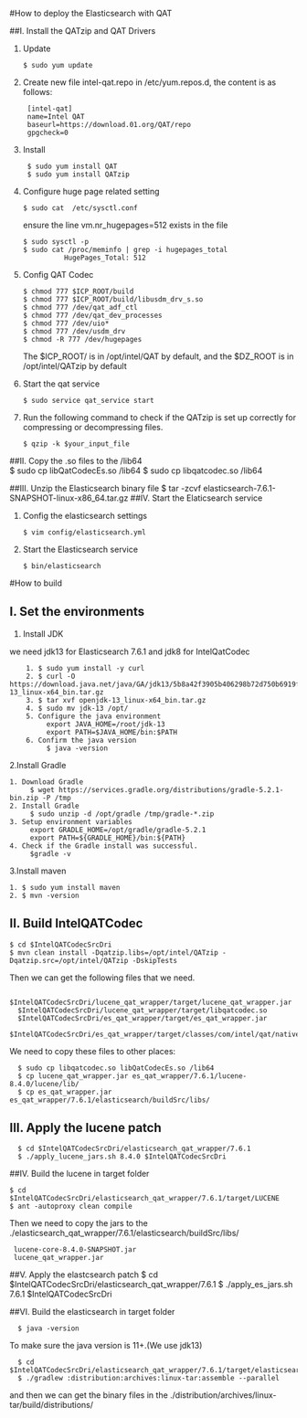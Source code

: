 #How to deploy the Elasticsearch with QAT
  
##I. Install the QATzip and QAT Drivers

1. Update 
       
       $ sudo yum update
   
2. Create new file intel-qat.repo  in  /etc/yum.repos.d, the content is as follows: 
    
        [intel-qat]
        name=Intel QAT
        baseurl=https://download.01.org/QAT/repo
        gpgcheck=0
3. Install
   
        $ sudo yum install QAT
        $ sudo yum install QATzip
        
4. Configure huge page related setting

       $ sudo cat  /etc/sysctl.conf    
      ensure the line vm.nr_hugepages=512 exists in the file  	      
       
       $ sudo sysctl -p
       $ sudo cat /proc/meminfo | grep -i hugepages_total
                 HugePages_Total: 512 
  
5. Config QAT Codec
     
       $ chmod 777 $ICP_ROOT/build
       $ chmod 777 $ICP_ROOT/build/libusdm_drv_s.so 
       $ chmod 777 /dev/qat_adf_ctl
       $ chmod 777 /dev/qat_dev_processes
       $ chmod 777 /dev/uio*
       $ chmod 777 /dev/usdm_drv
       $ chmod -R 777 /dev/hugepages
 
     The $ICP_ROOT/  is in  /opt/intel/QAT by default, and the $DZ_ROOT is in
/opt/intel/QATzip  by default
6. Start the qat service 
      
       $ sudo service qat_service start 
7. Run the following command to check if the QATzip is set up correctly for compressing or decompressing files.
      
       $ qzip -k $your_input_file
##II. Copy the .so files to the /lib64   
       $ sudo cp libQatCodecEs.so /lib64
       $ sudo cp libqatcodec.so /lib64 
       
##III. Unzip the Elasticsearch binary file
        $ tar -zcvf elasticsearch-7.6.1-SNAPSHOT-linux-x86_64.tar.gz
##IV. Start the Elaticsearch service
1. Config the elasticsearch settings
       
       $ vim config/elasticsearch.yml
2. Start the Elasticsearch service
      
       $ bin/elasticsearch

#How to build 
## I. Set the environments
1. Install JDK

we need jdk13 for Elasticsearch 7.6.1 and jdk8 for IntelQatCodec
        
        1. $ sudo yum install -y curl
        2. $ curl -O https://download.java.net/java/GA/jdk13/5b8a42f3905b406298b72d750b6919f6/33/GPL/openjdk-13_linux-x64_bin.tar.gz
        3. $ tar xvf openjdk-13_linux-x64_bin.tar.gz
        4. $ sudo mv jdk-13 /opt/
        5. Configure the java environment
	         export JAVA_HOME=/root/jdk-13
             export PATH=$JAVA_HOME/bin:$PATH
        6. Confirm the java version
   	         $ java -version

2.Install Gradle
          
    1. Download Gradle
         $ wget https://services.gradle.org/distributions/gradle-5.2.1-bin.zip -P /tmp
    2. Install Gradle
         $ sudo unzip -d /opt/gradle /tmp/gradle-*.zip
    3. Setup environment variables
         export GRADLE_HOME=/opt/gradle/gradle-5.2.1
         export PATH=${GRADLE_HOME}/bin:${PATH}
    4. Check if the Gradle install was successful.
         $gradle -v
3.Install maven
     
    1. $ sudo yum install maven
    2. $ mvn -version
 
## II. Build IntelQATCodec
    
    $ cd $IntelQATCodecSrcDri
    $ mvn clean install -Dqatzip.libs=/opt/intel/QATzip -Dqatzip.src=/opt/intel/QATzip -DskipTests
 Then we can get the following files that we need.
     
      $IntelQATCodecSrcDri/lucene_qat_wrapper/target/lucene_qat_wrapper.jar 
      $IntelQATCodecSrcDri/lucene_qat_wrapper/target/libqatcodec.so
      $IntelQATCodecSrcDri/es_qat_wrapper/target/es_qat_wrapper.jar
      $IntelQATCodecSrcDri/es_qat_wrapper/target/classes/com/intel/qat/native/lib/Linux/amd64/libQatCodecEs.so
 
 We need to copy these files to other places:
      
      $ sudo cp libqatcodec.so libQatCodecEs.so /lib64
      $ cp lucene_qat_wrapper.jar es_qat_wrapper/7.6.1/lucene-8.4.0/lucene/lib/
      $ cp es_qat_wrapper.jar es_qat_wrapper/7.6.1/elasticsearch/buildSrc/libs/

## III. Apply the lucene patch     

      $ cd $IntelQATCodecSrcDri/elasticsearch_qat_wrapper/7.6.1
      $ ./apply_lucene_jars.sh 8.4.0 $IntelQATCodecSrcDri

##IV. Build the lucene in target folder

    $ cd $IntelQATCodecSrcDri/elasticsearch_qat_wrapper/7.6.1/target/LUCENE
    $ ant -autoproxy clean compile 
Then we need to copy the jars to the ./elasticsearch_qat_wrapper/7.6.1/elasticsearch/buildSrc/libs/
 
     lucene-core-8.4.0-SNAPSHOT.jar
     lucene_qat_wrapper.jar
##V. Apply the elastcsearch patch
      $ cd $IntelQATCodecSrcDri/elasticsearch_qat_wrapper/7.6.1
      $ ./apply_es_jars.sh 7.6.1 $IntelQATCodecSrcDri

##VI. Build the  elasticsearch in target folder
      
      $ java -version
To make sure the java version is 11+.(We use jdk13)

      $ cd $IntelQATCodecSrcDri/elasticsearch_qat_wrapper/7.6.1/target/elasticsearch
      $ ./gradlew :distribution:archives:linux-tar:assemble --parallel
and then we can get the binary files in the ./distribution/archives/linux-tar/build/distributions/
